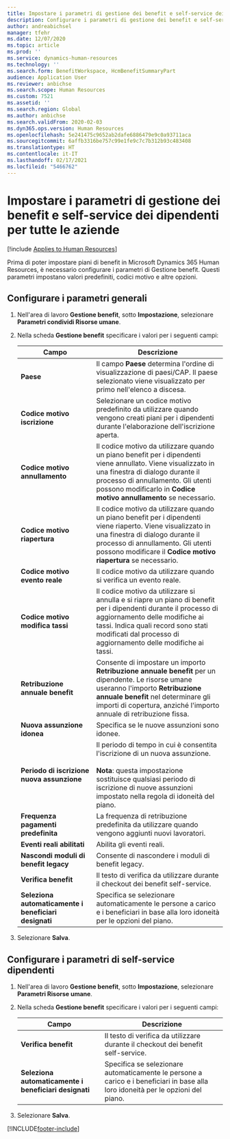 ```yaml
---
title: Impostare i parametri di gestione dei benefit e self-service dei dipendenti per tutte le aziende
description: Configurare i parametri di gestione dei benefit e self-service dei dipendenti in Microsoft Dynamics 365 Human Resources.
author: andreabichsel
manager: tfehr
ms.date: 12/07/2020
ms.topic: article
ms.prod: ''
ms.service: dynamics-human-resources
ms.technology: ''
ms.search.form: BenefitWorkspace, HcmBenefitSummaryPart
audience: Application User
ms.reviewer: anbichse
ms.search.scope: Human Resources
ms.custom: 7521
ms.assetid: ''
ms.search.region: Global
ms.author: anbichse
ms.search.validFrom: 2020-02-03
ms.dyn365.ops.version: Human Resources
ms.openlocfilehash: 5e241475c9652ab2dafe6886479e9c0a93711aca
ms.sourcegitcommit: 6affb3316be757c99e1fe9c7c7b312b93c483408
ms.translationtype: HT
ms.contentlocale: it-IT
ms.lasthandoff: 02/17/2021
ms.locfileid: "5466762"
---
```

# <a name="set-benefits-management-and-employee-self-service-parameters-for-all-companies"></a>Impostare i parametri di gestione dei benefit e self-service dei dipendenti per tutte le aziende

[!include [Applies to Human Resources](../includes/applies-to-hr.md)]

Prima di poter impostare piani di benefit in Microsoft Dynamics 365 Human Resources, è necessario configurare i parametri di Gestione benefit. Questi parametri impostano valori predefiniti, codici motivo e altre opzioni. 

## <a name="configure-general-parameters"></a>Configurare i parametri generali

1. Nell'area di lavoro **Gestione benefit**, sotto **Impostazione**, selezionare **Parametri condividi Risorse umane**.

2. Nella scheda **Gestione benefit** specificare i valori per i seguenti campi:

   | Campo | Descrizione |
   | --- | --- |
   | **Paese** | Il campo **Paese** determina l'ordine di visualizzazione di paesi/CAP. Il paese selezionato viene visualizzato per primo nell'elenco a discesa. |
   | **Codice motivo iscrizione** | Selezionare un codice motivo predefinito da utilizzare quando vengono creati piani per i dipendenti durante l'elaborazione dell'iscrizione aperta. |
   | **Codice motivo annullamento** | Il codice motivo da utilizzare quando un piano benefit per i dipendenti viene annullato. Viene visualizzato in una finestra di dialogo durante il processo di annullamento. Gli utenti possono modificarlo in **Codice motivo annullamento** se necessario. |
   | **Codice motivo riapertura** | Il codice motivo da utilizzare quando un piano benefit per i dipendenti viene riaperto. Viene visualizzato in una finestra di dialogo durante il processo di annullamento. Gli utenti possono modificare il **Codice motivo riapertura** se necessario. | 
   | **Codice motivo evento reale** | Il codice motivo da utilizzare quando si verifica un evento reale. |
   | **Codice motivo modifica tassi** | Il codice motivo da utilizzare si annulla e si riapre un piano di benefit per i dipendenti durante il processo di aggiornamento delle modifiche ai tassi. Indica quali record sono stati modificati dal processo di aggiornamento delle modifiche ai tassi. |
   | **Retribuzione annuale benefit** | Consente di impostare un importo **Retribuzione annuale benefit** per un dipendente. Le risorse umane useranno l'importo **Retribuzione annuale benefit** nel determinare gli importi di copertura, anziché l'importo annuale di retribuzione fissa. |
   | **Nuova assunzione idonea** | Specifica se le nuove assunzioni sono idonee. |
   | **Periodo di iscrizione nuova assunzione** | Il periodo di tempo in cui è consentita l'iscrizione di un nuova assunzione.</br></br>**Nota**: questa impostazione sostituisce qualsiasi periodo di iscrizione di nuove assunzioni impostato nella regola di idoneità del piano. |
   | **Frequenza pagamenti predefinita** | La frequenza di retribuzione predefinita da utilizzare quando vengono aggiunti nuovi lavoratori. |
   | **Eventi reali abilitati** | Abilita gli eventi reali. |
   | **Nascondi moduli di benefit legacy** | Consente di nascondere i moduli di benefit legacy. |
   | **Verifica benefit** | Il testo di verifica da utilizzare durante il checkout dei benefit self-service. |
   | **Seleziona automaticamente i beneficiari designati** | Specifica se selezionare automaticamente le persone a carico e i beneficiari in base alla loro idoneità per le opzioni del piano. |

3. Selezionare **Salva**.

## <a name="configure-employee-self-service-parameters"></a>Configurare i parametri di self-service dipendenti

1. Nell'area di lavoro **Gestione benefit**, sotto **Impostazione**, selezionare **Parametri Risorse umane**.

2. Nella scheda **Gestione benefit** specificare i valori per i seguenti campi:

   | Campo | Descrizione |
   | --- | --- |
   | **Verifica benefit** | Il testo di verifica da utilizzare durante il checkout dei benefit self-service. |
   | **Seleziona automaticamente i beneficiari designati** | Specifica se selezionare automaticamente le persone a carico e i beneficiari in base alla loro idoneità per le opzioni del piano. |

3. Selezionare **Salva**.




[!INCLUDE[footer-include](../includes/footer-banner.md)]